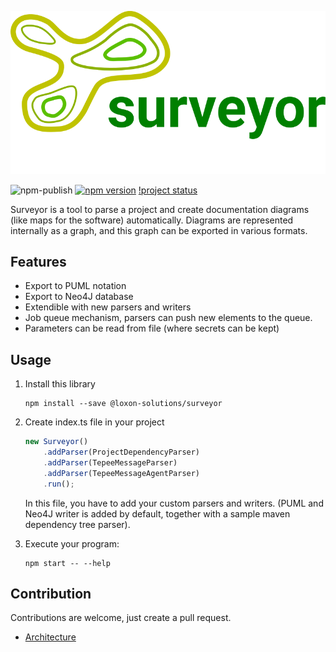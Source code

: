 ![Surveyor](documentation/surveyor.png)

![npm-publish](https://github.com/loxon-solutions/surveyor/workflows/npm-publish/badge.svg) 
[![npm version](https://badge.fury.io/js/%40loxon-solutions%2Fsurveyor.svg)](https://badge.fury.io/js/%40loxon-solutions%2Fsurveyor)
[!project status](https://img.shields.io/badge/project%20status-beta-red)

Surveyor is a tool to parse a project and create documentation diagrams (like maps for the software) automatically. Diagrams are represented internally as a graph, and this graph can be exported in various formats.

## Features

- Export to PUML notation
- Export to Neo4J database
- Extendible with new parsers and writers
- Job queue mechanism, parsers can push new elements to the queue.
- Parameters can be read from file (where secrets can be kept)

## Usage

1. Install this library
    ```shell script
    npm install --save @loxon-solutions/surveyor
    ```
2. Create index.ts file in your project
    ```typescript
    new Surveyor()
        .addParser(ProjectDependencyParser)
        .addParser(TepeeMessageParser)
        .addParser(TepeeMessageAgentParser)
        .run();
    ```   
   In this file, you have to add your custom parsers and writers. (PUML and Neo4J writer is added by default, together with a sample maven dependency tree parser).
   
3. Execute your program:
    ```shell script
    npm start -- --help
    ```

## Contribution

Contributions are welcome, just create a pull request.

- [Architecture](documentation/architecture.md)

